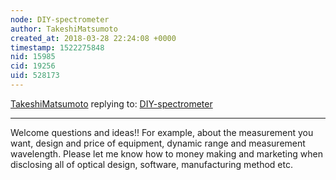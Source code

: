 ```yaml
---
node: DIY-spectrometer
author: TakeshiMatsumoto
created_at: 2018-03-28 22:24:08 +0000
timestamp: 1522275848
nid: 15985
cid: 19256
uid: 528173
---
```




[TakeshiMatsumoto](../profile/TakeshiMatsumoto) replying to: [DIY-spectrometer](../notes/TakeshiMatsumoto/03-20-2018/diy-spectrometer)

----
Welcome questions and ideas!! For example, about the measurement you want, design and price of equipment, dynamic range and measurement wavelength. Please let me know how to money making and marketing when disclosing all of optical design, software, manufacturing method etc.